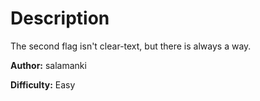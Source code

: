 # Description
The second flag isn't clear-text, but there is always a way.

**Author:** salamanki

**Difficulty:** Easy
